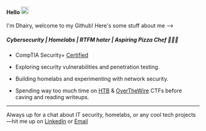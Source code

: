 #### Hello <img height="20" src="https://raw.githubusercontent.com/MartinHeinz/MartinHeinz/master/wave.gif">

I'm Dhairy, welcome to my Github!
Here's some stuff about me -->

##### Cybersecurity | Homelabs | RTFM hater | Aspiring Pizza Chef 👨🏻‍🍳

- CompTIA Security+ [Certified](https://www.credly.com/org/comptia/badge/security)

- Exploring security vulnerabilities and penetration testing.
- Building homelabs and experimenting with network security.
- Spending way too much time on [HTB](https://www.hackthebox.com/) & [OverTheWire](https://overthewire.org/) CTFs before caving and reading writeups. 

---
Always up for a chat about IT security, homelabs, or any cool tech projects—hit me up on [LinkedIn](https://www.linkedin.com/in/dhairyraval) or [Email](mailto:dhairyraval@gmail.com)
